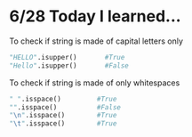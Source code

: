 # 6/28 Today I learned...

To check if string is made of capital letters only
```py
"HELLO".isupper()       #True
"Hello".isupper()       #False
```
To check if string is made of only whitespaces

```py
" ".isspace()         #True
"".isspace()          #False
"\n".isspace()        #True
"\t".isspace()        #True
```
